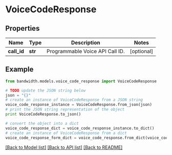 # VoiceCodeResponse


## Properties
Name | Type | Description | Notes
------------ | ------------- | ------------- | -------------
**call_id** | **str** | Programmable Voice API Call ID. | [optional] 

## Example

```python
from bandwidth.models.voice_code_response import VoiceCodeResponse

# TODO update the JSON string below
json = "{}"
# create an instance of VoiceCodeResponse from a JSON string
voice_code_response_instance = VoiceCodeResponse.from_json(json)
# print the JSON string representation of the object
print VoiceCodeResponse.to_json()

# convert the object into a dict
voice_code_response_dict = voice_code_response_instance.to_dict()
# create an instance of VoiceCodeResponse from a dict
voice_code_response_form_dict = voice_code_response.from_dict(voice_code_response_dict)
```
[[Back to Model list]](../README.md#documentation-for-models) [[Back to API list]](../README.md#documentation-for-api-endpoints) [[Back to README]](../README.md)


